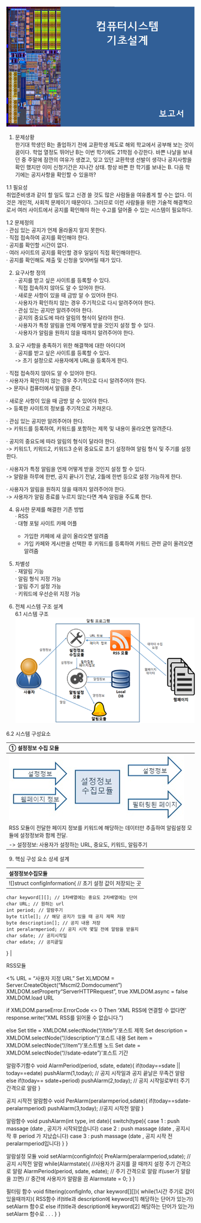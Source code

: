 ![](https://github.com/hswoo911/test/raw/master/cover.png)

1. 문제상황  
  한기대 학생인 B는 졸업하기 전에 교환학생 제도로 해외 학교에서 공부해 보는 것이 꿈이다.  학업 열정도 뛰어난 B는 이번 학기에도 21학점 수강한다. 바쁜 나날을 보내던 중 주말에 잠깐의 여유가 생겼고, 잊고 있던 교환학생 선발이 생각나 공지사항을 확인 했지만 이미 신청기간은 지나간 상태.  항상 바쁜 한 학기를 보내는 B. 다음 학기에는 공지사항을 확인할 수 있을까?  
  
  1.1 필요성  
  취업준비생과 같이 할 일도 많고 신경 쓸 것도 많은 사람들을 여유롭게 할 수는 없다. 이것은 개인적, 사회적 문제이기 때문이다. 그러므로 이런 사람들을 위한 기술적 해결책으로서  여러 사이트에서 공지를 확인해야 하는 수고를 덜어줄 수 있는 시스템이 필요하다.  
  
  1.2 문제정의  
  · 관심 있는 공지가 언제 올라올지 알지 못한다.  
  · 직접 접속하여 공지를 확인해야 한다.  
  · 공지를 확인할 시간이 없다.  
  · 여러 사이트의 공지를 확인할 경우 일일이 직접 확인해야한다.  
  · 공지를 확인해도 제출 및 신청을 잊어버릴 때가 있다.  
  
2. 요구사항 정의  
  · 공지를 받고 싶은 사이트를 등록할 수 있다.  
  · 직접 접속하지 않아도 알 수 있어야 한다.  
  · 새로운 사항이 있을 때 금방 알 수 있어야 한다.  
  · 사용자가 확인하지 않는 경우 주기적으로 다시 알려주어야 한다.  
  · 관심 있는 공지만 알려주어야 한다.  
  · 공지의 중요도에 따라 알림의 형식이 달라야 한다.  
  · 사용자가 특정 알림을 언제 어떻게 받을 것인지 설정 할 수 있다.  
  · 사용자가 알림을 원하지 않을 때까지 알려주어야 한다.   
  
3. 요구 사항을 충족하기 위한 해결책에 대한 아이디어   
  · 공지를 받고 싶은 사이트를 등록할 수 있다.  
   -> 초기 설정으로 사용자에게 URL을 등록하게 한다.  
  
  · 직접 접속하지 않아도 알 수 있어야 한다.  
  · 사용자가 확인하지 않는 경우 주기적으로 다시 알려주어야 한다.  
   -> 문자나 컴퓨터에서 알림을 준다.  
  
  · 새로운 사항이 있을 때 금방 알 수 있어야 한다.  
   -> 등록한 사이트의 정보를 주기적으로 가져온다.  
  
  · 관심 있는 공지만 알려주어야 한다.  
   -> 키워드를 등록하여, 키워드를 포함하는 제목 및 내용이 올라오면 알려준다.  
  
  · 공지의 중요도에 따라 알림의 형식이 달라야 한다.  
   -> 키워드1, 키워드2, 키워드3 순위 중요도로 초기 설정하여 알림 형식 및 주기를 설정한다.  
  
  · 사용자가 특정 알림을 언제 어떻게 받을 것인지 설정 할 수 있다.  
   -> 알람을 하루에 한번, 공지 끝나기 전날, 2틀에 한번 등으로 설정 가능하게 한다.  
  
  · 사용자가 알림을 원하지 않을 때까지 알려주어야 한다.  
   -> 사용자가 알림 종료를 누르지 않는다면 계속 알림을 주도록 한다.  
  
4. 유사한 문제를 해결한 기존 방법  
  · RSS  
  · 대형 포털 사이트 카페 어플
   - 가입한 카페에 새 글이 올라오면 알려줌  
   - 가입 카페와 게시판을 선택한 후 키워드를 등록하여 키워드 관련 글이 올려오면 알려줌  
  
5. 차별성  
  · 재알림 기능  
  · 알림 형식 지정 가능  
  · 알림 주기 설정 가능  
  · 키워드에 우선순위 지정 가능  
  
6. 전체 시스템 구조 설계  
  6.1 시스템 구조  
![](https://github.com/hswoo911/test/raw/master/SystemDesign.png)  
  
  6.2 시스템 구성요소  
  
① 설정정보 수집 모듈 |
:--- |
![](https://github.com/hswoo911/test/raw/master/configInfo_collector.png) |
RSS 모듈이 전달한 페이지 정보를 키워드에 해당하는 데이터만 추출하여 알림설정 모듈에 설정정보와 함께 전달. |
-> 설정정보: 사용자가 설정하는 URL, 중요도, 키워드, 알림주기 |

9. 핵심 구성 요소 상세 설계


설정정보수집모듈 |
:--- |
![]struct configInformation{ // 초기 설정 값이 저장되는 곳 |
	char keyword[][]; // 1차배열에는 중요도 2차배열에는 단어 
	char URL; // 원하는 url   
	int period; // 알람주기  
	byte title[]; // 해당 공지가 있을 때 공지 제목 저장  
	byte descrioption[]; // 공지 내용 저장  
	int peralarmperiod; // 공지 시작 몇일 전에 알람을 받을지  
	char sdate; // 공지시작일  
	char edate; // 공지끝일  
} |




RSS모듈
<body>
<%
URL = “사용자 지정 URL”
Set XLMDOM = Server.CreateObject(“Mscml2.Domdocument”)
XMLDOM.setProperty“ServerHTTPRequest”, true 
XMLDOM.async = false
XMLDOM.load URL

if XMLDOM.parseError.ErrorCode <> 0 Then ‘XML RSS에 연결할 수 없다면’
response.write(“XML RSS를 읽어올 수 없습니다.”)

else
Set title = XMLDOM.selectNode(“//title”)’포스트 제목
Set description = XMLDOM.selectNode(“//description”)’포스트 내용
Set item = XMLDOM.selectNode(“//item”)’포스트별 노드
Set date = XMLDOM.selectNode(“//sdate-edate”)’포스트 기간



알람주기함수
void AlarmPeriod(period, sdate, edate){
	if(today==sdate || today==edate)  pushAlarm(1,today); // 공지 시작일과 공지 끝날은 무족건 알람
	else if(today== sdate+period) pushAlarm(2,today); // 공지 시작일로부터 주기 간격으로 알람
}



공지 시작전 알람함수
void PerAlarm(peralarmperiod,sdate){
	if(today==sdate-peralarmperiod) pushAlarm(3,today); //공지 시작전 알람
}



알람함수
void pushAlarm(int type, int date){ 
	switch(type){
		case 1 : push massage (date , 공지가 시작되었습니다)
		case 2 : push massage (date , 공지시작 후 period 가 지났습니다)
		case 3 : push massage (date , 공지 시작 전 peralarmperiod입니다)
	}
}



알람설정 모듈
void setAlarm(configInfo){
	PreAlarm(peralarmperiod,sdate); //공지 시작전 알람
	while(Alarmstate){ //사용자가 공지를 끌 때까지 설정 주기 간격으로 알람
		AlarmPeriod(period, sdate, edate); // 주기 간격으로 알람
		if(user가 알람을 끄면) // 중간에 사용자가 알람을 끔
			Alarmstate = 0;
	}
}



필터링 함수
void filtering(configInfo, char keyword[][]){
	while(1시간 주기로 값이 있을때까지){
		RSS함수
		if(title과 description에 keyword[1] 해당하는 단어가 있는가)
			setAlarm 함수로
		else if(title과 description에 keyword[2] 해당하는 단어가 있는가)
			setAlarm 함수로
			.
			.
			.
	}
}



